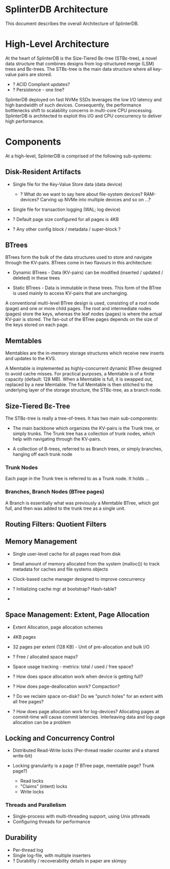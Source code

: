 # SplinterDB Architecture
This document describes the overall Architecture of SplinterDB.

# High-Level Architecture

At the heart of SplinterDB is the Size-Tiered Bε-tree (STBε-tree), a novel data structure that
combines designs from log-structured merge (LSM) trees and Bε-trees. The STBε-tree is the main
data structure where all key-value pairs are stored.

 * ? ACID Compliant updates?
 * ? Persistence - one line?

SplinterDB deployed on fast NVMe SSDs leverages the low I/O latency and high bandwidth of such
devices. Consequently, the performance bottlenecks shift to scalability concerns in multi-core
CPU processing. SplinterDB is architected to exploit this I/O and CPU concurrency to deliver
high performance.

# Components

At a high-level, SplinterDB is comprised of the following sub-systems:

## Disk-Resident Artifacts

* Single file for the Key-Value Store data (data device)

    * ? What do we want to say here about file-system devices? RAM-devices? Carving up NVMe into multiple devices and so on ...?

* Single file for transaction logging (WAL; log device)

* ? Default page size configured for all pages is 4KB

* ? Any other config block / metadata / super-block ?


## BTrees

BTrees form the bulk of the data structures used to store and navigate through
the KV-pairs. BTrees come in two flavours in this architecture:

* Dynamic BTrees - Data (KV-pairs) can be modified (inserted / updated / deleted) in these trees

* Static BTrees - Data is immutable in these trees. This form of the BTree is used mainly to access KV-pairs that are unchanging.

A conventional multi-level BTree design is used, consisting of a root node (page) and one or more
child pages. The root and intermediate nodes (pages) store the keys, whereas the leaf nodes (pages)
is where the actual KV-pair is stored. The fan-out of the BTree pages depends on the size of the
keys stored on each page.

## Memtables

Memtables are the in-memory storage structures which receive new inserts and updates to the KVS.

A Memtable is implemented as highly-concurrent dynamic BTree designed to avoid cache misses.
For practical purposes, a Memtable is of a finite capacity (default: 128 MB). When a Memtable is full,
it is swapped out, replaced by a new Memtable. The full Memtable is then stitched to the
underlying layer of the storage structure, the STBε-tree, as a branch node.

## Size-Tiered Bε-Tree

The STBε-tree is really a tree-of-trees. It has two main sub-components:

* The main backbone which organizes the KV-pairs is the Trunk tree, or simply trunks. The Trunk tree
   has a collection of trunk nodes, which help with navigating through the KV-pairs.

* A collection of B-trees, referred to as Branch trees, or simply branches, hanging off each trunk node

### Trunk Nodes

Each page in the Trunk tree is referred to as a Trunk node. It holds ...

### Branches, Branch Nodes (BTree pages)

A Branch is essentially what was previously a Memtable BTree, which got full, and then was
added to the trunk tree as a single unit.

## Routing Filters: Quotient Filters

## Memory Management

* Single user-level cache for all pages read from disk

* Small amount of memory allocated from the system (malloc()) to track metadata for caches and file systems objects

* Clock-based cache manager designed to improve concurrency

* ? Initializing cache mgr at bootstrap? Hash-table?
* 

## Space Management: Extent, Page Allocation

* Extent Allocation, page allocation schemes
* 4KB pages
* 32 pages per extent (128 KB) - Unit of pre-allocation and bulk I/O

* ? Free / allocated space maps?

* Space usage tracking - metrics: total / used / free space?

* ? How does space allocation work when device is getting full?

* ? How does page-deallocation work? Compaction?

* ? Do we reclaim space on-disk? Do we "punch holes" for an extent with all free pages?

* ? How does page allocation work for log-devices? Allocating pages at commit-time will cause
  commit latencies. Interleaving data and log-page allocation can be a problem

## Locking and Concurrency Control

* Distributed Read-Write locks (Per-thread reader counter and a shared write-bit)
* Locking granularity is a page (? BTree page, memtable page? Trunk page?)

    * Read locks
    * "Claims" (intent) locks
    * Write locks


### Threads and Parallelism

* Single-process with multi-threading support, using Unix pthreads
* Configuring threads for performance

## Durability

* Per-thread log
* Single log-file, with multiple inserters
* ? Durability / recoverability details in paper are skimpy

